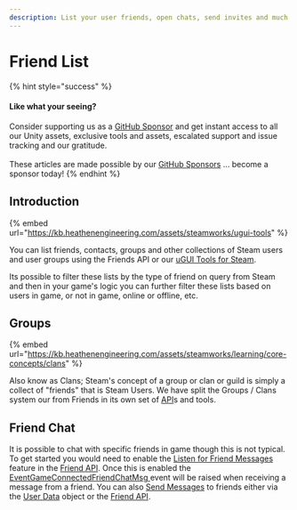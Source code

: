 ```yaml
---
description: List your user friends, open chats, send invites and much more!
---
```


# Friend List

{% hint style="success" %}
#### Like what your seeing?

Consider supporting us as a [GitHub Sponsor](../../../../company/become-a-sponsor.md) and get instant access to all our Unity assets, exclusive tools and assets, escalated support and issue tracking and our gratitude.\
\
These articles are made possible by our [GitHub Sponsors](https://github.com/sponsors/heathen-engineering) ... become a sponsor today!
{% endhint %}

## Introduction

{% embed url="https://kb.heathenengineering.com/assets/steamworks/ugui-tools" %}

You can list friends, contacts, groups and other collections of Steam users and user groups using the Friends API or our [uGUI Tools for Steam](../../for-unity-game-engine/ugui-tools/).

Its possible to filter these lists by the type of friend on query from Steam and then in your game's logic you can further filter these lists based on users in game, or not in game, online or offline, etc.

## Groups

{% embed url="https://kb.heathenengineering.com/assets/steamworks/learning/core-concepts/clans" %}

Also know as Clans; Steam's concept of a group or clan or guild is simply a collect of "friends" that is Steam Users. We have split the Groups / Clans system our from Friends in its own set of [API](../../api/clans.md)s and tools.

## Friend Chat

It is possible to chat with specific friends in game though this is not typical. To get started you would need to enable the [Listen for Friend Messages](../../api/friends.md#setlistenforfriendsmessages) feature in the [Friend API](../../api/friends.md). Once this is enabled the [EventGameConnectedFriendChatMsg ](../../api/friends.md#game-connected-friend-chat-msg)event will be raised when receiving a message from a friend. You can also [Send Messages](../../objects/user-data.md#sendmessage) to friends either via the [User Data](../../objects/user-data.md) object or the [Friend API](../../api/friends.md).
